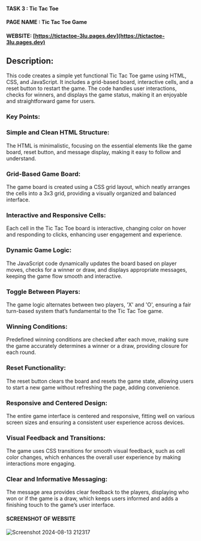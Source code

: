 
#### TASK 3  : Tic Tac Toe

#### PAGE NAME : Tic Tac Toe Game

#### WEBSITE: [https://tictactoe-3lu.pages.dev](https://tictactoe-3lu.pages.dev)

## Description:

This code creates a simple yet functional Tic Tac Toe game using HTML, CSS, and JavaScript. It includes a grid-based board, interactive cells, and a reset button to restart the game. The code handles user interactions, checks for winners, and displays the game status, making it an enjoyable and straightforward game for users.


### Key Points:

### Simple and Clean HTML Structure:
The HTML is minimalistic, focusing on the essential elements like the game board, reset button, and message display, making it easy to follow and understand.

### Grid-Based Game Board:
The game board is created using a CSS grid layout, which neatly arranges the cells into a 3x3 grid, providing a visually organized and balanced interface.

### Interactive and Responsive Cells:
Each cell in the Tic Tac Toe board is interactive, changing color on hover and responding to clicks, enhancing user engagement and experience.

### Dynamic Game Logic:
The JavaScript code dynamically updates the board based on player moves, checks for a winner or draw, and displays appropriate messages, keeping the game flow smooth and interactive.

### Toggle Between Players:
The game logic alternates between two players, 'X' and 'O', ensuring a fair turn-based system that’s fundamental to the Tic Tac Toe game.

### Winning Conditions:
Predefined winning conditions are checked after each move, making sure the game accurately determines a winner or a draw, providing closure for each round.

### Reset Functionality:
The reset button clears the board and resets the game state, allowing users to start a new game without refreshing the page, adding convenience.

### Responsive and Centered Design:
The entire game interface is centered and responsive, fitting well on various screen sizes and ensuring a consistent user experience across devices.

### Visual Feedback and Transitions:
The game uses CSS transitions for smooth visual feedback, such as cell color changes, which enhances the overall user experience by making interactions more engaging.

### Clear and Informative Messaging:
The message area provides clear feedback to the players, displaying who won or if the game is a draw, which keeps users informed and adds a finishing touch to the game’s user interface.

#### SCREENSHOT OF WEBSITE

![Screenshot 2024-08-13 212317](https://github.com/user-attachments/assets/832f014f-362c-43e9-88f5-933e925c0556)
